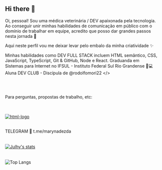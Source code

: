 ## Hi there 👋

Oi, pessoal! Sou uma médica veterinária / DEV apaixonada pela tecnologia. Ao conseguir unir minhas habilidades de comunicação em público com o domínio de trabalhar em equipe, acredito que posso dar grandes passos nesta jornada :rocket:

Aqui neste perfil vou me deixar levar pelo embalo da minha criatividade :sparkles:

Minhas habilidades como DEV FULL STACK incluem HTML semântico, CSS, JavaScript, TypeScript, Git & GitHub, Node e React.
Graduanda em Sistemas para Internet no IFSUL - Instituto Federal Sul Rio Grandense :pencil::computer:
Aluna DEV CLUB - Discípula de @rodolfomori22   </>


<br>
<br>

Para perguntas, propostas de trabalho, etc:
<br>
<br>
<br>

<a href="https://www.linkedin.com/in/julhy-alves-0b852629a"><img src="https://img.shields.io/badge/LinkedIn-0077B5?style=for-the-badge&logo=linkedin&logoColor=white" alt="html-logo"/></a>
<br>
<br>

TELEGRAM :iphone:  t.me/marynadezda
<br>
<br>
<br>
[![Julhy's stats](https://github-readme-stats.vercel.app/api?username=marynadezda)](https://github.com/anuraghazra/github-readme-stats)
<br>
<br>
<br>
![Top Langs](https://github-readme-stats.vercel.app/api/top-langs/?username=marynadezda&size_weight=0.5&count_weight=0.5)





